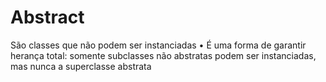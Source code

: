 # Abstract
São classes que não podem ser instanciadas • É uma forma de garantir herança total: somente subclasses não abstratas podem ser instanciadas, mas nunca a superclasse abstrata
